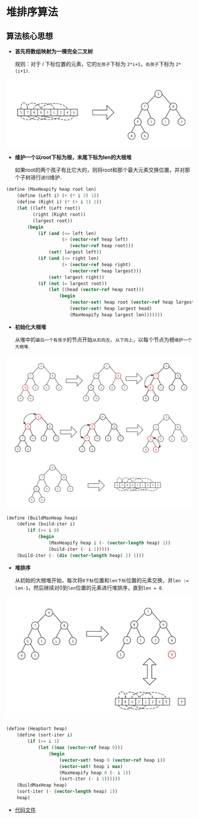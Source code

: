 # 堆排序算法

## 算法核心思想

- **首先将数组映射为一棵完全二叉树**

  规则：对于 $i$ 下标位置的元素，它的`左孩子`下标为 `2*i+1`，`右孩子`下标为 `2*(i+1)`​.

![](imgs/heapa.png)

- **维护一个以root下标为根，末尾下标为len的大根堆**

  如果root的两个孩子有比它大的，则将root和那个最大元素交换位置，并对那个子树进行`递归`维护.

```scheme
(define (MaxHeapify heap root len)
    (define (Left i) (+ (* i 2) 1))
    (define (Right i) (* (+ i 1) 2))
    (let ((left (Left root))
          (right (Right root))
          (largest root))
        (begin
            (if (and (<= left len)
                     (> (vector-ref heap left)
                        (vector-ref heap root)))
                (set! largest left))
            (if (and (<= right len)
                     (> (vector-ref heap right)
                        (vector-ref heap largest)))
                (set! largest right))
            (if (not (= largest root))
                (let ((head (vector-ref heap root)))
                    (begin
                        (vector-set! heap root (vector-ref heap largest))
                        (vector-set! heap largest head)
                        (MaxHeapify heap largest len)))))))
```

- **初始化大根堆**

  从堆中的`最后一个有孩子`的节点开始`从右向左`、`从下向上`，以每个节点为根`维护一个大根堆`.

![](imgs/heapb.png)

```scheme
(define (BuildMaxHeap heap)
    (define (build-iter i)
        (if (>= i 0)
            (begin
                (MaxHeapify heap i (- (vector-length heap) 1))
                (build-iter (- i 1)))))
    (build-iter (- (div (vector-length heap) 2) 1)))
```

- **堆排序**

  从初始的大根堆开始，每次将`0下标`位置和`len下标`位置的元素交换，并`len := len-1`，然后继续对0到`len`位置的元素进行堆排序，直到`len = 0`.

![](imgs/heapc.png)

```scheme
(define (HeapSort heap)
    (define (sort-iter i)
        (if (>= i 1)
            (let ((max (vector-ref heap 0)))
                (begin
                    (vector-set! heap 0 (vector-ref heap i))
                    (vector-set! heap i max)
                    (MaxHeapify heap 0 (- i 1))
                    (sort-iter (- i 1))))))
    (BuildMaxHeap heap)
    (sort-iter (- (vector-length heap) 1))
    heap)
```

- [代码文件](HeapSort.scm)

